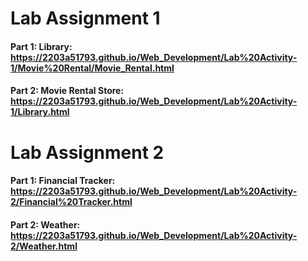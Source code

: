 # Lab Assignment 1
#### Part 1: Library: https://2203a51793.github.io/Web_Development/Lab%20Activity-1/Movie%20Rental/Movie_Rental.html
#### Part 2: Movie Rental Store: https://2203a51793.github.io/Web_Development/Lab%20Activity-1/Library.html

# Lab Assignment 2
#### Part 1: Financial Tracker: https://2203a51793.github.io/Web_Development/Lab%20Activity-2/Financial%20Tracker.html
#### Part 2: Weather: https://2203a51793.github.io/Web_Development/Lab%20Activity-2/Weather.html
